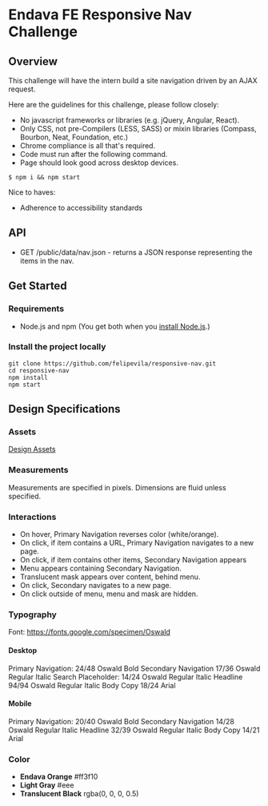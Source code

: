 # Endava FE Responsive Nav Challenge

## Overview

This challenge will have the intern build a site navigation driven by an AJAX request.

Here are the guidelines for this challenge, please follow closely:

* No javascript frameworks or libraries (e.g. jQuery, Angular, React).
* Only CSS, not pre-Compilers (LESS, SASS) or mixin libraries (Compass, Bourbon, Neat, Foundation, etc.)
* Chrome compliance is all that's required.
* Code must run after the following command.
* Page should look good across desktop devices.

```
$ npm i && npm start
```

Nice to haves:

* Adherence to accessibility standards

## API

* GET /public/data/nav.json - returns a JSON response representing the items in the nav.

## Get Started

### Requirements
* Node.js and npm (You get both when you <a href="https://docs.npmjs.com/getting-started/installing-node">install Node.js</a>.)

### Install the project locally
```
git clone https://github.com/felipevila/responsive-nav.git
cd responsive-nav
npm install
npm start
```

## Design Specifications

### Assets
<a href="https://github.com/felipevila/responsive-nav/tree/master/assets">Design Assets</a>

### Measurements

Measurements are specified in pixels. Dimensions are fluid unless specified.

### Interactions

* On hover, Primary Navigation reverses color (white/orange).
* On click, if item contains a URL, Primary Navigation navigates to a new page.
* On click, if item contains other items, Secondary Navigation appears
* Menu appears containing Secondary Navigation.
* Translucent mask appears over content, behind menu.
* On click, Secondary navigates to a new page.
* On click outside of menu, menu and mask are hidden.

### Typography
Font: https://fonts.google.com/specimen/Oswald

#### Desktop

Primary Navigation: 24/48 Oswald Bold
Secondary Navigation 17/36 Oswald Regular Italic
Search Placeholder: 14/24 Oswald Regular Italic
Headline 94/94 Oswald Regular Italic
Body Copy 18/24 Arial

#### Mobile

Primary Navigation: 20/40 Oswald Bold
Secondary Navigation 14/28 Oswald Regular Italic
Headline 32/39 Oswald Regular Italic
Body Copy 14/21 Arial

### Color

* **Endava Orange** #ff3f10
* **Light Gray** #eee
* **Translucent Black** rgba(0, 0, 0, 0.5)

